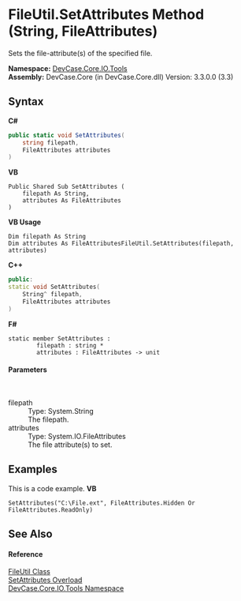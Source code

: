 # FileUtil.SetAttributes Method (String, FileAttributes)
 

Sets the file-attribute(s) of the specified file.

**Namespace:**&nbsp;<a href="N_DevCase_Core_IO_Tools">DevCase.Core.IO.Tools</a><br />**Assembly:**&nbsp;DevCase.Core (in DevCase.Core.dll) Version: 3.3.0.0 (3.3)

## Syntax

**C#**<br />
``` C#
public static void SetAttributes(
	string filepath,
	FileAttributes attributes
)
```

**VB**<br />
``` VB
Public Shared Sub SetAttributes ( 
	filepath As String,
	attributes As FileAttributes
)
```

**VB Usage**<br />
``` VB Usage
Dim filepath As String
Dim attributes As FileAttributesFileUtil.SetAttributes(filepath, attributes)
```

**C++**<br />
``` C++
public:
static void SetAttributes(
	String^ filepath, 
	FileAttributes attributes
)
```

**F#**<br />
``` F#
static member SetAttributes : 
        filepath : string * 
        attributes : FileAttributes -> unit 

```


#### Parameters
&nbsp;<dl><dt>filepath</dt><dd>Type: System.String<br />The filepath.</dd><dt>attributes</dt><dd>Type: System.IO.FileAttributes<br />The file attribute(s) to set.</dd></dl>

## Examples
This is a code example. 
**VB**<br />
``` VB
SetAttributes("C:\File.ext", FileAttributes.Hidden Or FileAttributes.ReadOnly)
```


## See Also


#### Reference
<a href="T_DevCase_Core_IO_Tools_FileUtil">FileUtil Class</a><br /><a href="Overload_DevCase_Core_IO_Tools_FileUtil_SetAttributes">SetAttributes Overload</a><br /><a href="N_DevCase_Core_IO_Tools">DevCase.Core.IO.Tools Namespace</a><br />